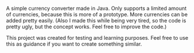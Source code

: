 A simple currency converter made in Java. Only supports a limited amount of currencies, because this is more of a prototype. More currencies can be added pretty easily. (Also I made this while being very tired, so the code is pretty ugly, but the concept works. Feel free to improve the code.)

This project was created for testing and learning purposes. Feel free to use this as guidance if you want to create something similar.
